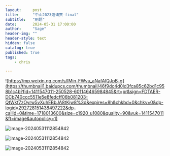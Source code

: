 ```yaml
---
layout:     post
title:      "中山2023邀请赛-final"
subtitle:   "刷题"
date:       2024-05-31 17:00:00
author:     "Sage"
header-img: ""
header-style: text
hidden: false
catalog: true
published: true
tags:
    - chris

---
```




![https://mp.weixin.qq.com/s/IMin-FWvu_aNafAIQJpB-g](https://thumbnail1.baidupcs.com/thumbnail/46f9dc4d0ld3fca85c62bd1c958b1c4b?fid=1411547011-250528-601146465984845&rt=pr&sign=FDTAER-DCb740ccc5511e5e8fedcff06b081203-QtWkf7zOyrw5vXuhEBbJA8tKjw8%3d&expires=8h&chkbd=0&chkv=0&dp-logid=292728151438497222&dp-callid=0&time=1718013600&size=c1920_u1080&quality=90&vuk=1411547011&ft=image&autopolicy=1)

![image-20240531112854842](https://thumbnail1.baidupcs.com/thumbnail/2bfd3cf30h538608d0c668c48ff549ec?fid=1411547011-250528-576989498111187&rt=pr&sign=FDTAER-DCb740ccc5511e5e8fedcff06b081203-j6MyAreqncWnResXhomdaBNEXZM%3d&expires=8h&chkbd=0&chkv=0&dp-logid=292728151438497222&dp-callid=0&time=1718013600&size=c1920_u1080&quality=90&vuk=1411547011&ft=image&autopolicy=1)

![image-20240531112854842](https://thumbnail1.baidupcs.com/thumbnail/6fd69713cvf9d40a522074e8540c64b1?fid=1411547011-250528-476566542499561&rt=pr&sign=FDTAER-DCb740ccc5511e5e8fedcff06b081203-jq8K9ffpe7hXvin8KXZMlM214Ug%3d&expires=8h&chkbd=0&chkv=0&dp-logid=292728151438497222&dp-callid=0&time=1718013600&size=c1920_u1080&quality=90&vuk=1411547011&ft=image&autopolicy=1)

![image-20240531112854842](https://thumbnail1.baidupcs.com/thumbnail/2b548d2b1u8f13968aeac75a93ef0471?fid=1411547011-250528-459691132554454&rt=pr&sign=FDTAER-DCb740ccc5511e5e8fedcff06b081203-xpkgFmsMOXJXS0PDMGY1KhuaTwc%3d&expires=8h&chkbd=0&chkv=0&dp-logid=292728151438497222&dp-callid=0&time=1718013600&size=c1920_u1080&quality=90&vuk=1411547011&ft=image&autopolicy=1)


